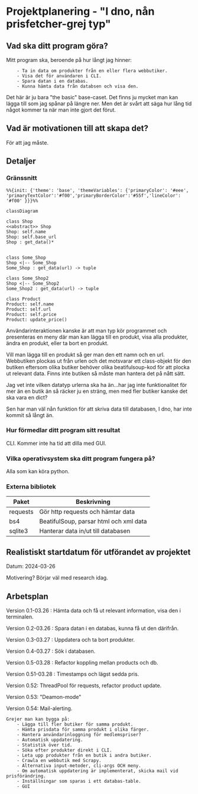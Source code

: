 # Projektplanering - "I dno, nån prisfetcher-grej typ"

## Vad ska ditt program göra?

Mitt program ska, beroende på hur långt jag hinner:

```
    - Ta in data om produkter från en eller flera webbutiker.
    - Visa det för användaren i CLI.
    - Spara datan i en databas.
    - Kunna hämta data från databsen och visa den.
```

Det här är ju bara "the basic" base-caset. Det finns ju mycket man kan lägga till som jag spånar på längre ner. Men det är svårt att säga hur lång tid något kommer ta när man inte gjort det förut.

## Vad är motivationen till att skapa det?

För att jag måste.

## Detaljer

### Gränssnitt

```mermaid
%%{init: {'theme': 'base', 'themeVariables': {'primaryColor': '#eee',
'primaryTextColor':'#f00','primaryBorderColor':'#55f','lineColor': '#f00' }}}%%

classDiagram

class Shop
<<abstract>> Shop
Shop: self.name
Shop: self.base_url
Shop : get_data()*


class Some_Shop
Shop <|-- Some_Shop
Some_Shop : get_data(url) -> tuple

class Some_Shop2
Shop <|-- Some_Shop2
Some_Shop2 : get_data(url) -> tuple

class Product
Product: self.name
Product: self.url
Product: self.price
Product: update_price()

```

Användarinteraktionen kanske är att man typ kör programmet och presenteras en meny där man kan lägga till en produkt, visa alla produkter, ändra en produkt, eller ta bort en produkt.

Vill man lägga till en produkt så ger man den ett namn och en url. Webbutiken plockas ut från urlen och det motsvarar ett class-objekt för den butiken eftersom olika butiker behöver olika beatifulsoup-kod för att plocka ut relevant data. Finns inte butiken så måste man hantera det på nått sätt.

Jag vet inte vilken datatyp urlerna ska ha än...har jag inte funktionalitet för mer än en butik än så räcker ju en sträng, men med fler butiker kanske det ska vara en dict?

Sen har man väl nån funktion för att skriva data till databasen, I dno, har inte kommit så långt än.

### Hur förmedlar ditt program sitt resultat

CLI. Kommer inte ha tid att dilla med GUI.

### Vilka operativsystem ska ditt program fungera på?

Alla som kan köra python.

### Externa bibliotek

| Paket    | Beskrivning                            |
| -------- | -------------------------------------- |
| requests | Gör http requests och hämtar data      |
| bs4      | BeatifulSoup, parsar html och xml data |
| sqlite3  | Hanterar data in/ut till databasen     |

## Realistiskt startdatum för utförandet av projektet

Datum: 2024-03-26

Motivering? Börjar väl med research idag.

## Arbetsplan

Version 0.1-03.26   : Hämta data och få ut relevant information, visa den i terminalen.

Version 0.2-03.26   : Spara datan i en databas, kunna få ut den därifrån.

Version 0.3-03.27   : Uppdatera och ta bort produkter.

Version 0.4-03.27   : Sök i databasen.

Version 0.5-03.28   : Refactor koppling mellan products och db.

Version 0.51-03.28  : Timestamps och lägst sedda pris.

Version 0.52: ThreadPool för requests, refactor product update.

Version 0.53: "Deamon-mode"

Version 0.54: Mail-alerting.

```
Grejer man kan bygga på:
    - Lägga till fler butiker för samma produkt.
    - Hämta prisdata för samma produkt i olika färger.
    - Hantera användarinloggning för medlemspriser?
    - Automatisk uppdatering.
    - Statistik över tid.
    - Söka efter produkter direkt i CLI.
    - Leta upp produkter från en butik i andra butiker.
    - Crawla en webbutik med Scrapy.
    - Alternativa input-metoder, cli-args OCH meny.
    - Om automatisk uppdatering är implementerat, skicka mail vid prisförändring.
    - Inställningar som sparas i ett databas-table.
    - GUI
```
